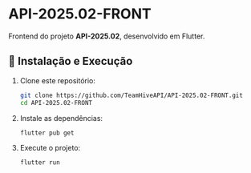 # API-2025.02-FRONT

Frontend do projeto **API-2025.02**, desenvolvido em Flutter.

## 🚀 Instalação e Execução

1. Clone este repositório:

   ```bash
   git clone https://github.com/TeamHiveAPI/API-2025.02-FRONT.git
   cd API-2025.02-FRONT
   ```

2. Instale as dependências:

   ```bash
   flutter pub get
   ```

3. Execute o projeto:

   ```bash
   flutter run
   ```
